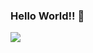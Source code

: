 ### Hello World!! 👋

<a href="https://github.com/Gurupreet">
  <img align="center" src="https://github-readme-stats.vercel.app/api/top-langs/?username=kassi0&theme=dracula&hide_langs_below=1" />
</a>
